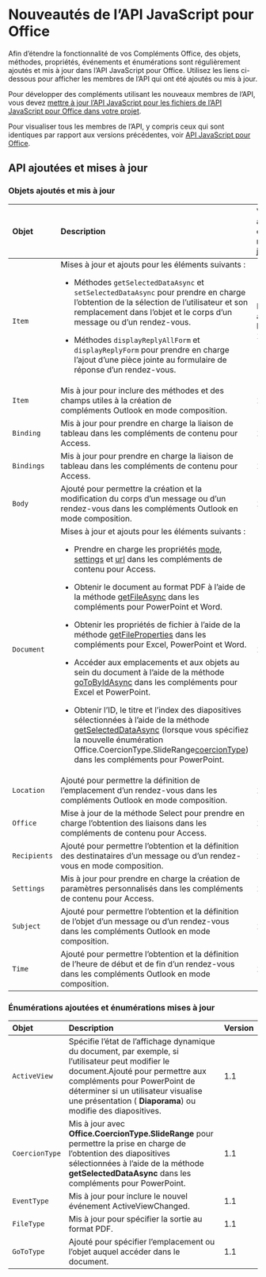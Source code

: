 # <a name="whats-changed-in-the-javascript-api-for-office"></a>Nouveautés de l’API JavaScript pour Office

Afin d’étendre la fonctionnalité de vos Compléments Office, des objets, méthodes, propriétés, événements et énumérations sont régulièrement ajoutés et mis à jour dans l’API JavaScript pour Office. Utilisez les liens ci-dessous pour afficher les membres de l’API qui ont été ajoutés ou mis à jour.

Pour développer des compléments utilisant les nouveaux membres de l’API, vous devez [mettre à jour l’API JavaScript pour les fichiers de l’API JavaScript pour Office dans votre projet](https://docs.microsoft.com/office/dev/add-ins/develop/update-your-javascript-api-for-office-and-manifest-schema-version).

Pour visualiser tous les membres de l’API, y compris ceux qui sont identiques par rapport aux versions précédentes, voir [API JavaScript pour Office](javascript-api-for-office.md).

## <a name="new-and-updated-apis"></a>API ajoutées et mises à jour

### <a name="new-and-updated-objects"></a>Objets ajoutés et mis à jour

|**Objet**|**Description**|**Version ajoutée ou mise à jour**|
|:-----|:-----|:-----|
|`Item`|Mises à jour et ajouts pour les éléments suivants :<br><ul><li><p>Méthodes `getSelectedDataAsync` et `setSelectedDataAsync` pour prendre en charge l’obtention de la sélection de l’utilisateur et son remplacement dans l’objet et le corps d’un message ou d’un rendez-vous.</p></li><li><p>Méthodes `displayReplyAllForm` et `displayReplyForm` pour prendre en charge l’ajout d’une pièce jointe au formulaire de réponse d’un rendez-vous.</p></li></ul>|Boîte aux lettres 1.2|
|`Item`|Mis à jour pour inclure des méthodes et des champs utiles à la création de compléments Outlook en mode composition. |1.1|
|`Binding`|Mis à jour pour prendre en charge la liaison de tableau dans les compléments de contenu pour Access.|1.1|
|`Bindings`|Mis à jour pour prendre en charge la liaison de tableau dans les compléments de contenu pour Access.|1.1|
|`Body`|Ajouté pour permettre la création et la modification du corps d’un message ou d’un rendez-vous dans les compléments Outlook en mode composition.|1.1|
|`Document`|Mises à jour et ajouts pour les éléments suivants : <ul><li><p>Prendre en charge les propriétés <a href="https://docs.microsoft.com/javascript/api/office/office.document?view=office-js" target="_blank">mode</a>, <a href="https://docs.microsoft.com/javascript/api/office/office.document?view=office-js#settings" target="_blank">settings</a> et <a href="https://docs.microsoft.com/javascript/api/office/office.document?view=office-js" target="_blank">url</a> dans les compléments de contenu pour Access.</p></li><li><p>Obtenir le document au format PDF à l’aide de la méthode <a href="https://docs.microsoft.com/javascript/api/office/office.document?view=office-js#getfileasync-filetype--options--callback-" target="_blank">getFileAsync</a> dans les compléments pour PowerPoint et Word.</p></li><li><p>Obtenir les propriétés de fichier à l’aide de la méthode <a href="https://docs.microsoft.com/javascript/api/office/office.document?view=office-js#getfilepropertiesasync-options--callback-" target="_blank">getFileProperties</a> dans les compléments pour Excel, PowerPoint et Word.</p></li><li><p>Accéder aux emplacements et aux objets au sein du document à l’aide de la méthode <a href="https://docs.microsoft.com/javascript/api/office/office.document?view=office-js#gotobyidasync-id--gototype--options--callback-" target="_blank">goToByIdAsync</a> dans les compléments pour Excel et PowerPoint.</p></li><li><p>Obtenir l’ID, le titre et l’index des diapositives sélectionnées à l’aide de la méthode <a href="https://docs.microsoft.com/javascript/api/office/office.document?view=office-js#getselecteddataasync-coerciontype--options--callback-" target="_blank">getSelectedDataAsync</a> (lorsque vous spécifiez la nouvelle énumération <span class="keyword">Office.CoercionType.SlideRange</span><a href="https://docs.microsoft.com/javascript/api/office/office.coerciontype?view=office-js" target="_blank">coercionType</a>) dans les compléments pour PowerPoint.</p></li></ul>|1.1|
|`Location`|Ajouté pour permettre la définition de l’emplacement d’un rendez-vous dans les compléments Outlook en mode composition.|1.1|
|`Office`|Mise à jour de la méthode Select pour prendre en charge l’obtention des liaisons dans les compléments de contenu pour Access.|1.1|
|`Recipients`|Ajouté pour permettre l’obtention et la définition des destinataires d’un message ou d’un rendez-vous en mode composition.|1.1|
|`Settings`|Mis à jour pour prendre en charge la création de paramètres personnalisés dans les compléments de contenu pour Access.|1.1|
|`Subject`|Ajouté pour permettre l’obtention et la définition de l’objet d’un message ou d’un rendez-vous dans les compléments Outlook en mode composition.|1.1|
|`Time`|Ajouté pour permettre l’obtention et la définition de l’heure de début et de fin d’un rendez-vous dans les compléments Outlook en mode composition.|1.1|

### <a name="new-and-updated-enumerations"></a>Énumérations ajoutées et énumérations mises à jour

|**Objet**|**Description**|**Version**|
|:-----|:-----|:-----|
|`ActiveView`|Spécifie l’état de l’affichage dynamique du document, par exemple, si l’utilisateur peut modifier le document.Ajouté pour permettre aux compléments pour PowerPoint de déterminer si un utilisateur visualise une présentation ( **Diaporama**) ou modifie des diapositives. |1.1|
|`CoercionType`|Mis à jour avec **Office.CoercionType.SlideRange** pour permettre la prise en charge de l’obtention des diapositives sélectionnées à l’aide de la méthode **getSelectedDataAsync** dans les compléments pour PowerPoint.|1.1|
|`EventType`|Mis à jour pour inclure le nouvel événement ActiveViewChanged.|1.1|
|`FileType`|Mis à jour pour spécifier la sortie au format PDF.|1.1|
|`GoToType`|Ajouté pour spécifier l’emplacement ou l’objet auquel accéder dans le document.|1.1|

